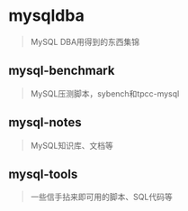 # mysqldba
> MySQL DBA用得到的东西集锦

## mysql-benchmark
> MySQL压测脚本，sybench和tpcc-mysql

## mysql-notes
> MySQL知识库、文档等

## mysql-tools
> 一些信手拈来即可用的脚本、SQL代码等
